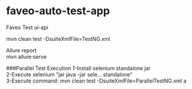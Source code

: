 # faveo-auto-test-app
Faveo Test ui-api

mvn clean test -DsuiteXmlFile=TestNG.xml

Allure report <br>
mvn allure:serve

###Parallel Test Execution
1-Install selenium standalone jar <br>
2-Execute selenium "jar java -jar sele... standalone" <br>
3-Execute command: mvn clean test -DsuiteXmlFile=ParallelTestNG.xml
a
